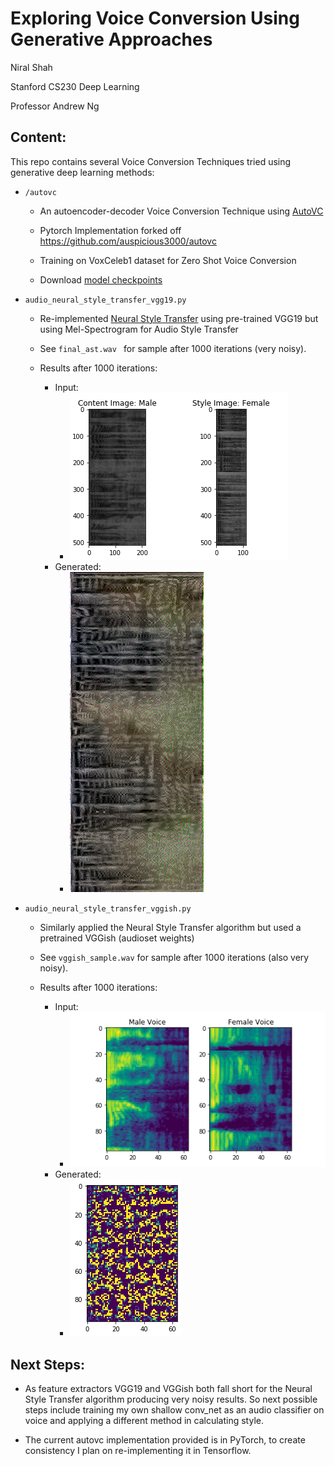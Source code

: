 # Exploring Voice Conversion Using Generative Approaches

Niral Shah

Stanford CS230 Deep Learning 

Professor Andrew Ng

## Content:
This repo contains several Voice Conversion Techniques tried using generative deep learning methods: 

- `/autovc` 
    - An autoencoder-decoder Voice Conversion Technique using [AutoVC](https://arxiv.org/abs/1905.05879)
    
    - Pytorch Implementation forked off https://github.com/auspicious3000/autovc

    - Training on VoxCeleb1 dataset for Zero Shot Voice Conversion

    - Download [model checkpoints](https://drive.google.com/drive/folders/1lumwj3ijr0SMvWGWo-HM_RjgNUHiqGnQ?usp=sharing)

-   `audio_neural_style_transfer_vgg19.py`
    - Re-implemented [Neural Style Transfer](https://www.cv-foundation.org/openaccess/content_cvpr_2016/papers/Gatys_Image_Style_Transfer_CVPR_2016_paper.pdf) using pre-trained VGG19 but using Mel-Spectrogram for Audio Style Transfer
    - See `final_ast.wav ` for sample after 1000 iterations (very noisy). 

    - Results after 1000 iterations:
        - Input:
            - ![Final ](mel_spectrogram_final_ast_vgg19.png?raw=true "Input")
        - Generated:
            - ![Final ](final_generated_vgg19.png?raw=true "Title")


- `audio_neural_style_transfer_vggish.py` 
    - Similarly applied the Neural Style Transfer algorithm but used a pretrained VGGish (audioset weights)

    - See `vggish_sample.wav` for sample after 1000 iterations (also very noisy). 

    - Results after 1000 iterations:
        - Input:
            - ![Input Spectrogram](vggish_features.png?raw=true "Input")
        - Generated:
            - ![Final ](final_vggish_melspectrogram.png?raw=true "Title")

## Next Steps:

- As feature extractors VGG19 and VGGish both fall short for the Neural Style Transfer algorithm producing very noisy results. So next possible steps include training my own shallow conv_net as an audio classifier on voice and applying a different method in calculating style. 

- The current autovc implementation provided is in PyTorch, to create consistency I plan on re-implementing it in Tensorflow. 


